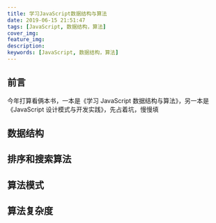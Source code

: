 ```yaml
---
title: 学习JavaScript数据结构与算法
date: 2019-06-15 21:51:47
tags: [JavaScript, 数据结构，算法]
cover_img:
feature_img:
description:
keywords: [JavaScript, 数据结构，算法]
---
```


## 前言

今年打算看俩本书，一本是《学习 JavaScript 数据结构与算法》，另一本是《JavaScript 设计模式与开发实践》，先占着坑，慢慢填

## 数据结构

## 排序和搜索算法

## 算法模式

## 算法复杂度
